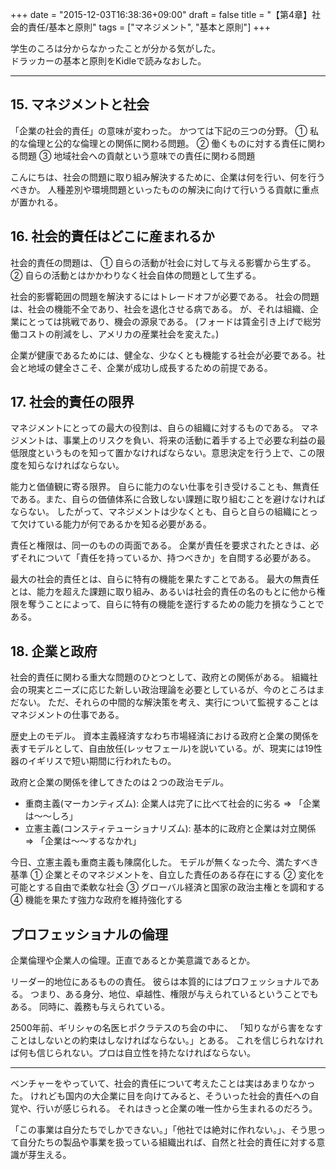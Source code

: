 +++
date = "2015-12-03T16:38:36+09:00"
draft = false
title = "【第4章】社会的責任/基本と原則"
tags = ["マネジメント", "基本と原則"]
+++

学生のころは分からなかったことが分かる気がした。  
ドラッカーの基本と原則をKidleで読みなおした。  

<hr>

## 15. マネジメントと社会

「企業の社会的責任」の意味が変わった。
かつては下記の三つの分野。
① 私的な倫理と公的な倫理との関係に関わる問題。
② 働くものに対する責任に関わる問題
③ 地域社会への貢献という意味での責任に関わる問題

こんにちは、社会の問題に取り組み解決するために、企業は何を行い、何を行うべきか。
人種差別や環境問題といったものの解決に向けて行いうる貢献に重点が置かれる。

## 16. 社会的責任はどこに産まれるか

社会的責任の問題は、
① 自らの活動が社会に対して与える影響から生ずる。
② 自らの活動とはかかわりなく社会自体の問題として生ずる。

社会的影響範囲の問題を解決するにはトレードオフが必要である。
社会の問題は、社会の機能不全であり、社会を退化させる病である。
が、それは組織、企業にとっては挑戦であり、機会の源泉である。
(フォードは賃金引き上げで総労働コストの削減をし、アメリカの産業社会を変えた。)

企業が健康であるためには、健全な、少なくとも機能する社会が必要である。社会と地域の健全さこそ、企業が成功し成長するための前提である。

## 17. 社会的責任の限界

マネジメントにとっての最大の役割は、自らの組織に対するものである。
マネジメントは、事業上のリスクを負い、将来の活動に着手する上で必要な利益の最低限度というものを知って置かなければならない。意思決定を行う上で、この限度を知らなければならない。

能力と価値観に寄る限界。
自らに能力のない仕事を引き受けることも、無責任である。また、自らの価値体系に合致しない課題に取り組むことを避けなければならない。
したがって、マネジメントは少なくとも、自らと自らの組織にとって欠けている能力が何であるかを知る必要がある。

責任と権限は、同一のものの両面である。
企業が責任を要求されたときは、必ずそれについて「責任を持っているか、持つべきか」を自問する必要がある。

最大の社会的責任とは、自らに特有の機能を果たすことである。
最大の無責任とは、能力を超えた課題に取り組み、あるいは社会的責任の名のもとに他から権限を奪うことによって、自らに特有の機能を遂行するための能力を損なうことである。

## 18. 企業と政府

社会的責任に関わる重大な問題のひとつとして、政府との関係がある。
組織社会の現実とニーズに応じた新しい政治理論を必要としているが、今のところはまだない。
ただ、それらの中間的な解決策を考え、実行について監視することはマネジメントの仕事である。

歴史上のモデル。
資本主義経済すなわち市場経済における政府と企業の関係を表すモデルとして、自由放任(レッセフェール)を説いている。が、現実には19性器のイギリスで短い期間に行われたもの。

政府と企業の関係を律してきたのは２つの政治モデル。

- 重商主義(マーカンティズム): 企業人は完了に比べて社会的に劣る => 「企業は〜〜しろ」
- 立憲主義(コンスティテューショナリズム): 基本的に政府と企業は対立関係 => 「企業は〜〜するなかれ」

今日、立憲主義も重商主義も陳腐化した。
モデルが無くなった今、満たすべき基準
① 企業とそのマネジメントを、自立した責任のある存在にする
② 変化を可能とする自由で柔軟な社会
③ グローバル経済と国家の政治主権とを調和する
④ 機能を果たす強力な政府を維持強化する

## プロフェッショナルの倫理

企業倫理や企業人の倫理。正直であるとか美意識であるとか。

リーダー的地位にあるものの責任。
彼らは本質的にはプロフェッショナルである。
つまり、ある身分、地位、卓越性、権限が与えられているということでもある。
同時に、義務も与えられている。

2500年前、ギリシャの名医ヒポクラテスのち会の中に、
「知りながら害をなすことはしないとの約束はしなければならない。」とある。
これを信じられなければ何も信じられない。プロは自立性を持たなければならない。

<hr>

ベンチャーをやっていて、社会的責任について考えたことは実はあまりなかった。
けれども国内の大企業に目を向けてみると、そういった社会的責任への自覚や、行いが感じられる。
それはきっと企業の唯一性から生まれるのだろう。

「この事業は自分たちでしかできない。」「他社では絶対に作れない。」、そう思って自分たちの製品や事業を扱っている組織出れば、自然と社会的責任に対する意識が芽生える。



